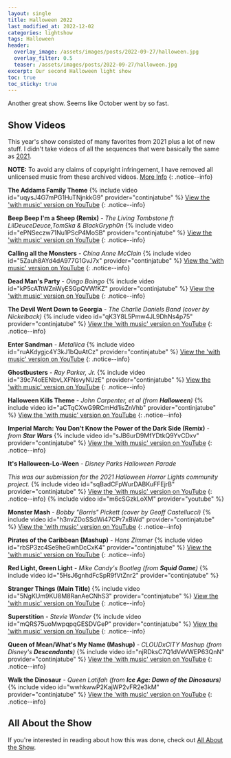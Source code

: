 ```yaml
---
layout: single
title: Halloween 2022
last_modified_at: 2022-12-02
categories: lightshow
tags: Halloween
header:
  overlay_image: /assets/images/posts/2022-09-27/halloween.jpg
  overlay_filter: 0.5
  teaser: /assets/images/posts/2022-09-27/halloween.jpg
excerpt: Our second Halloween light show 
toc: true
toc_sticky: true
---
```


Another great show. Seems like October went by so fast.

## Show Videos

This year's show consisted of many favorites from 2021 plus a lot of new stuff. I didn't take videos of all the sequences that were basically the same as [2021](/lightshow/Halloween-2021/).

**NOTE:** To avoid any claims of copyright infringement, I have removed all unlicensed music from these archived videos. [More Info](/notices/re-audio-removal-from-videos/)
{: .notice--info}

**The Addams Family Theme**
{% include video id="uqysJ4G7mPG1HuTNjnkkG9" provider="continjatube" %}
[View the 'with music' version on YouTube](https://youtu.be/vyYcOkxAn0A)
{: .notice--info}

**Beep Beep I'm a Sheep (Remix)** - *The Living Tombstone ft LilDeuceDeuce,TomSka & BlackGryph0n*
{% include video id="ePNSeczw71Nu1PScP4MoSB" provider="continjatube" %}
[View the 'with music' version on YouTube](https://youtu.be/qIuRGuJLgzM)
{: .notice--info}

**Calling all the Monsters** - *China Anne McClain*
{% include video id="5Zauh8AYd4dA977G1GvJ7x" provider="continjatube" %}
[View the 'with music' version on YouTube](https://youtu.be/GJ3LqV62CcE)
{: .notice--info}

**Dead Man's Party** - *Oingo Boingo*
{% include video id="kP5cATtWZnWyESGpQVWfKZ" provider="continjatube" %}
[View the 'with music' version on YouTube](https://youtu.be/yMoQsDJs5vc)
{: .notice--info}

**The Devil Went Down to Georgia** - *The Charlie Daniels Band (cover by Nickelback)*
{% include video id="qK3Y8L5Pmw4JL9DhNs4p75" provider="continjatube" %}
[View the 'with music' version on YouTube](https://youtu.be/Wnnpl7vjsW4)
{: .notice--info}

**Enter Sandman** - *Metallica*
{% include video id="ruAKdygjc4Y3kJ1bQuAtCz" provider="continjatube" %}
[View the 'with music' version on YouTube](https://youtu.be/C1jKHWHCUpg)
{: .notice--info}

**Ghostbusters** - *Ray Parker, Jr.*
{% include video id="39c74oEENbvLXFNsvyNUzE" provider="continjatube" %}
[View the 'with music' version on YouTube](https://youtu.be/i5cuOeN96xo)
{: .notice--info}

**Halloween Kills Theme** - *John Carpenter, et al (from **Halloween**)*
{% include video id="aCTqCXwG9RCmHd1isZnVhb" provider="continjatube" %}
[View the 'with music' version on YouTube](https://youtu.be/xDqzcR3fGfw)
{: .notice--info}

**Imperial March: You Don't Know the Power of the Dark Side (Remix)** - *from **Star Wars***
{% include video id="sJB6urD9MfYDtkQ9YvCDxv" provider="continjatube" %}
[View the 'with music' version on YouTube](https://youtu.be/rPruKLuB5I0)
{: .notice--info}

**It's Halloween-Lo-Ween** - *Disney Parks Halloween Parade*

*This was our submission for the 2021 Halloween Horror Lights community project.*
{% include video id="sqBadCFpWurDABKuFFEjrB" provider="continjatube" %}
[View the 'with music' version on YouTube](https://youtu.be/2u0PENcEhBE)
{: .notice--info}
{% include video id="m6cSGzkLoXM" provider="youtube" %}

**Monster Mash** - *Bobby "Borris" Pickett (cover by Geoff Castellucci)*
{% include video id="h3nvZDoSSdWi47CPr7xBWd" provider="continjatube" %}
[View the 'with music' version on YouTube](https://youtu.be/LFc5sf6SEOc)
{: .notice--info}

**Pirates of the Caribbean (Mashup)** - *Hans Zimmer*
{% include video id="rbSP3zc4Se9heGwhDcCxK4" provider="continjatube" %}
[View the 'with music' version on YouTube](https://youtu.be/xjn_sSk7md8)
{: .notice--info}

**Red Light, Green Light** - *Mike Candy's Bootleg (from **Squid Game**)*
{% include video id="5HsJ6gnhdFcSpR9fVtZnr2" provider="continjatube" %}

**Stranger Things (Main Title)**
{% include video id="5NgKUm9KU8M8RanAeCNhS3" provider="continjatube" %}
[View the 'with music' version on YouTube](https://youtu.be/Vf8OtNhIP2w)
{: .notice--info}

**Superstition** - *Stevie Wonder*
{% include video id="mQRS75uoMwpqpqGESDVGeP" provider="continjatube" %}
[View the 'with music' version on YouTube](https://youtu.be/EGTPNY6htI8)
{: .notice--info}

**Queen of Mean/What's My Name (Mashup)** - *CLOUDxCITY Mashup (from Disney's **Descendants**)*
{% include video id="njRDksC7Q1dVeVWEP63QnN" provider="continjatube" %}
[View the 'with music' version on YouTube](https://youtu.be/2ZaGV6Frc68)
{: .notice--info}

**Walk the Dinosaur** - *Queen Latifah (from **Ice Age: Dawn of the Dinosaurs**)*
{% include video id="wwhkwwP2KajWP2vFR2e3kM" provider="continjatube" %}
[View the 'with music' version on YouTube](https://youtu.be/4C9--LJ_vuA)
{: .notice--info}

## All About the Show

If you're interested in reading about how this was done, check out <a href="https://chadgoode.com/projects/lightshow/show-Info/">All About the Show</a>.